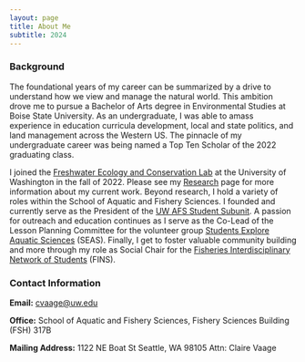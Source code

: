 ```yaml
---
layout: page
title: About Me
subtitle: 2024
---
```

### Background
The foundational years of my career can be summarized by a drive to understand how we view and manage the natural world. This ambition drove me to pursue a Bachelor of Arts degree in Environmental Studies at Boise State University. As an undergraduate, I was able to amass experience in education curricula development, local and state politics, and land management across the Western US. The pinnacle of my undergraduate career was being named a Top Ten Scholar of the 2022 graduating class. 

I joined the [Freshwater Ecology and Conservation Lab](https://www.oldenfish.com/) at the University of Washington in the fall of 2022. Please see my [Research](https://cvaage.github.io/research/chapter1) page for more information about my current work. Beyond research, I hold a variety of roles within the School of Aquatic and Fishery Sciences. I founded and currently serve as the President of the [UW AFS Student Subunit](https://fish.uw.edu/students/student-and-career-opportunities/student-organizations/american-fisheries-society/). A passion for outreach and education continues as I serve as the Co-Lead of the Lesson Planning Committee for the volunteer group [Students Explore Aquatic Sciences](https://fish.uw.edu/alumni-community/students-explore-aquatic-sciences-seas/) (SEAS). Finally, I get to foster valuable community building and more through my role as Social Chair for the [Fisheries Interdisciplinary Network of Students](https://fish.uw.edu/students/student-organizations/fins-fisheries-interdisciplinary-network-of-students/) (FINS).

### Contact Information
**Email:** cvaage@uw.edu

**Office:** School of Aquatic and Fishery Sciences, Fishery Sciences Building (FSH) 317B

**Mailing Address:** 
1122 NE Boat St
Seattle, WA 98105
Attn: Claire Vaage
